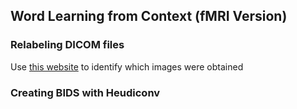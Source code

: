 ## Word Learning from Context (fMRI Version)

### Relabeling DICOM files
Use [this website](https://dicomviewer.net/local?datasources=dicomlocal) to identify which images were obtained

### Creating BIDS with Heudiconv

